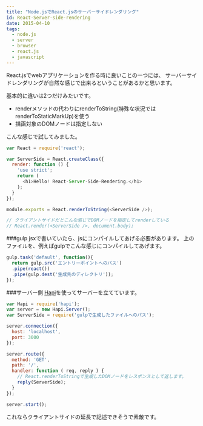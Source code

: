 ```yaml
---
title: "Node.jsでReact.jsのサーバーサイドレンダリング"
id: React-Server-side-rendering
date: 2015-04-10
tags:
  - node.js
  - server
  - browser
  - react.js
  - javascript
---
```


React.jsでwebアプリケーションを作る時に良いことの一つには、
サーバーサイドレンダリングが自然な感じで出来るということがあるかと思います。

基本的に違いは2つだけみたいです。
- renderメソッドの代わりにrenderToString(特殊な状況ではrenderToStaticMarkUp)を使う
- 描画対象のDOMノードは指定しない

こんな感じで試してみました。
```javascript
var React = require('react');

var ServerSide = React.createClass({
  render: function () {
    'use strict';
    return (
      <h1>Hello! React-Server-Side-Rendering.</h1>
    );
  }
});

module.exports = React.renderToString(<ServerSide />);

// クライアントサイドだとこんな感じでDOMノードを指定してrenderしている
// React.render(<ServerSide />, document.body);
```

###gulp
jsxで書いていたら、jsにコンパイルしてあげる必要があります。
上のファイルを、例えばgulpでこんな感じにコンパイルしてあげます。

```javascript
gulp.task('default', function(){
  return gulp.src('エントリーポイントへのパス')
  .pipe(react())
  .pipe(gulp.dest('生成先のディレクトリ'));
});

```

###サーバー側
[Hapi](http://hapijs.com/)を使ってサーバーを立てています。

```javascript
var Hapi = require('hapi');
var server = new Hapi.Server();
var ServerSide = require('gulpで生成したファイルへのパス');

server.connection({
  host: 'localhost',
  port: 3000
});

server.route({
  method: 'GET',
  path: '/',
  handler: function ( req, reply ) {
    // React.renderToStringで生成したDOMノードをレスポンスとして返します。
    reply(ServerSide);
  }
});

server.start();
```

これならクライアントサイドの延長で記述できそうで素敵です。
